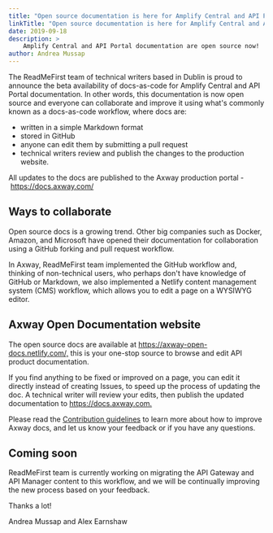 ```yaml
---
title: "Open source documentation is here for Amplify Central and API Portal"
linkTitle: "Open source documentation is here for Amplify Central and API Portal"
date: 2019-09-18
description: >
    Amplify Central and API Portal documentation are open source now!
author: Andrea Mussap
---
```


The ReadMeFirst team of technical writers based in Dublin is proud to announce the beta availability of docs-as-code for Amplify Central and API Portal documentation. In other words, this documentation is now open source and everyone can collaborate and improve it using what's commonly known as a docs-as-code workflow, where docs are:

* written in a simple Markdown format
* stored in GitHub
* anyone can edit them by submitting a pull request
* technical writers review and publish the changes to the production website.

All updates to the docs are published to the Axway production portal - <https://docs.axway.com/>

## Ways to collaborate

Open source docs is a growing trend. Other big companies such as Docker, Amazon, and Microsoft have opened their documentation for collaboration using a GitHub forking and pull request workflow.

In Axway, ReadMeFirst team implemented the GitHub workflow and, thinking of non-technical users, who perhaps don't have knowledge of GitHub or Markdown, we also implemented a Netlify content management system (CMS) workflow, which allows you to edit a page on a WYSIWYG editor.

## Axway Open Documentation website

The open source docs are available at <https://axway-open-docs.netlify.com/,> this is your one-stop source to browse and edit API product documentation.

If you find anything to be fixed or improved on a page, you can edit it directly instead of creating Issues, to speed up the process of updating the doc. A technical writer will review your edits, then publish the updated documentation to <https://docs.axway.com.>

Please read the [Contribution guidelines](/docs/contribution_guidelines/) to learn more about how to improve Axway docs, and let us know your feedback or if you have any questions.

## Coming soon

ReadMeFirst team is currently working on migrating the API Gateway and API Manager content to this workflow, and we will be continually improving the new process based on your feedback.

Thanks a lot!

Andrea Mussap‌ and Alex Earnshaw‌
